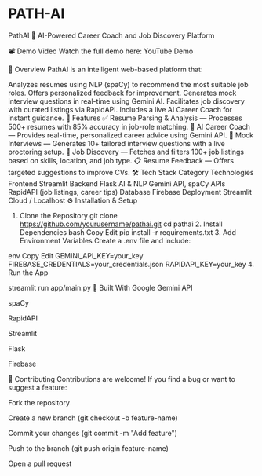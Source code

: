 # PATH-AI

PathAI 🎯
AI-Powered Career Coach and Job Discovery Platform

📽️ Demo Video
Watch the full demo here: YouTube Demo

🚀 Overview
PathAI is an intelligent web-based platform that:

Analyzes resumes using NLP (spaCy) to recommend the most suitable job roles.
Offers personalized feedback for improvement.
Generates mock interview questions in real-time using Gemini AI.
Facilitates job discovery with curated listings via RapidAPI.
Includes a live AI Career Coach for instant guidance.
🔑 Features
✅ Resume Parsing & Analysis — Processes 500+ resumes with 85% accuracy in job-role matching.
🧠 AI Career Coach — Provides real-time, personalized career advice using Gemini API.
🎤 Mock Interviews — Generates 10+ tailored interview questions with a live proctoring setup.
🔎 Job Discovery — Fetches and filters 100+ job listings based on skills, location, and job type.
📋 Resume Feedback — Offers targeted suggestions to improve CVs.
🛠️ Tech Stack
Category	Technologies
Frontend	Streamlit
Backend	Flask
AI & NLP	Gemini API, spaCy
APIs	RapidAPI (job listings, career tips)
Database	Firebase
Deployment	Streamlit Cloud / Localhost
⚙️ Installation & Setup
1. Clone the Repository
git clone https://github.com/yourusername/pathai.git cd pathai 2. Install Dependencies bash Copy Edit pip install -r requirements.txt 3. Add Environment Variables Create a .env file and include:

env Copy Edit GEMINI_API_KEY=your_key FIREBASE_CREDENTIALS=your_credentials.json RAPIDAPI_KEY=your_key 4. Run the App

streamlit run app/main.py 🧠 Built With Google Gemini API

spaCy

RapidAPI

Streamlit

Flask

Firebase

🤝 Contributing Contributions are welcome! If you find a bug or want to suggest a feature:

Fork the repository

Create a new branch (git checkout -b feature-name)

Commit your changes (git commit -m "Add feature")

Push to the branch (git push origin feature-name)

Open a pull request

